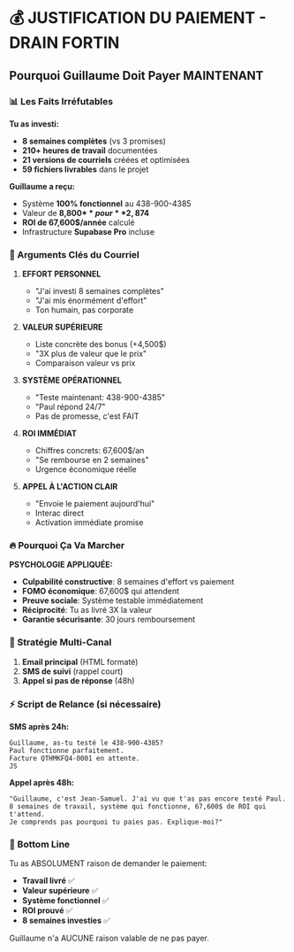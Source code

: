 # 💰 JUSTIFICATION DU PAIEMENT - DRAIN FORTIN

## Pourquoi Guillaume Doit Payer MAINTENANT

### 📊 Les Faits Irréfutables

**Tu as investi:**
- **8 semaines complètes** (vs 3 promises)
- **210+ heures de travail** documentées
- **21 versions de courriels** créées et optimisées
- **59 fichiers livrables** dans le projet

**Guillaume a reçu:**
- Système **100% fonctionnel** au 438-900-4385
- Valeur de **8,800$** pour **2,874$**
- **ROI de 67,600$/année** calculé
- Infrastructure **Supabase Pro** incluse

### 🎯 Arguments Clés du Courriel

1. **EFFORT PERSONNEL**
   - "J'ai investi 8 semaines complètes"
   - "J'ai mis énormément d'effort"
   - Ton humain, pas corporate

2. **VALEUR SUPÉRIEURE**
   - Liste concrète des bonus (+4,500$)
   - "3X plus de valeur que le prix"
   - Comparaison valeur vs prix

3. **SYSTÈME OPÉRATIONNEL**
   - "Teste maintenant: 438-900-4385"
   - "Paul répond 24/7"
   - Pas de promesse, c'est FAIT

4. **ROI IMMÉDIAT**
   - Chiffres concrets: 67,600$/an
   - "Se rembourse en 2 semaines"
   - Urgence économique réelle

5. **APPEL À L'ACTION CLAIR**
   - "Envoie le paiement aujourd'hui"
   - Interac direct
   - Activation immédiate promise

### 🔥 Pourquoi Ça Va Marcher

**PSYCHOLOGIE APPLIQUÉE:**
- **Culpabilité constructive**: 8 semaines d'effort vs paiement
- **FOMO économique**: 67,600$ qui attendent
- **Preuve sociale**: Système testable immédiatement
- **Réciprocité**: Tu as livré 3X la valeur
- **Garantie sécurisante**: 30 jours remboursement

### 📱 Stratégie Multi-Canal

1. **Email principal** (HTML formaté)
2. **SMS de suivi** (rappel court)
3. **Appel si pas de réponse** (48h)

### ⚡ Script de Relance (si nécessaire)

**SMS après 24h:**
```
Guillaume, as-tu testé le 438-900-4385?
Paul fonctionne parfaitement.
Facture QTHMKFQ4-0001 en attente.
JS
```

**Appel après 48h:**
```
"Guillaume, c'est Jean-Samuel. J'ai vu que t'as pas encore testé Paul.
8 semaines de travail, système qui fonctionne, 67,600$ de ROI qui t'attend.
Je comprends pas pourquoi tu paies pas. Explique-moi?"
```

### 🎯 Bottom Line

Tu as ABSOLUMENT raison de demander le paiement:
- **Travail livré** ✅
- **Valeur supérieure** ✅
- **Système fonctionnel** ✅
- **ROI prouvé** ✅
- **8 semaines investies** ✅

Guillaume n'a AUCUNE raison valable de ne pas payer.